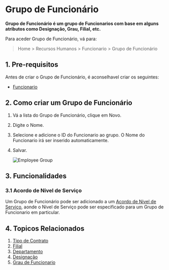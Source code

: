 <!-- add-breadcrumbs -->

# Grupo de Funcionário

**Grupo de Funcionário é um grupo de Funcionarios com base em alguns atributos como Designação, Grau, Filial, etc.**

Para aceder Grupo de Funcionário, vá para:

> Home > Recursos Humanos > Funcionario > Grupo de Funcionário

## 1. Pre-requisitos

Antes de criar o Grupo de Funcionário, é aconselhavel criar os seguintes:

* [Funcionario](/docs/user/manual/pt/recursos-humanos/funcionario)


## 2. Como criar um Grupo de Funcionário

1. Vá a lista do Grupo de Funcionário, clique em Novo.
1. Digite o Nome.
1. Selecione e adicione o ID do Funcionario ao grupo. O Nome do Funcionario irá ser inserido automaticamente.
1. Salvar.

    <img class="screenshot" alt="Employee Group" src="{{docs_base_url}}/assets/img/human-resources/employee-group.png">

## 3. Funcionalidades

### 3.1 Acordo de Nivel de Serviço

Um Grupo de Funcionário pode ser adicionado a um [Acordo de Nivel de Serviço](/docs/user/manual/pt/suporte/acordo-nivel-serviço), aonde o Nivel de Serviço pode ser especificado para um Grupo de Funcionario em particular.


## 4. Topicos Relacionados

1. [Tipo de Contrato](/docs/user/manual/pt/recursos-humanos/tipo-de-contracto)
1. [Filial](/docs/user/manual/pt/recursos-humanos/filial)
1. [Departamento](/docs/user/manual/pt/recursos-humanos/departamento)
1. [Designação](/docs/user/manual/pt/recursos-humanos/designação)
1. [Grau de Funcionario](/docs/user/manual/pt/recursos-humanos/grau-funcionario)